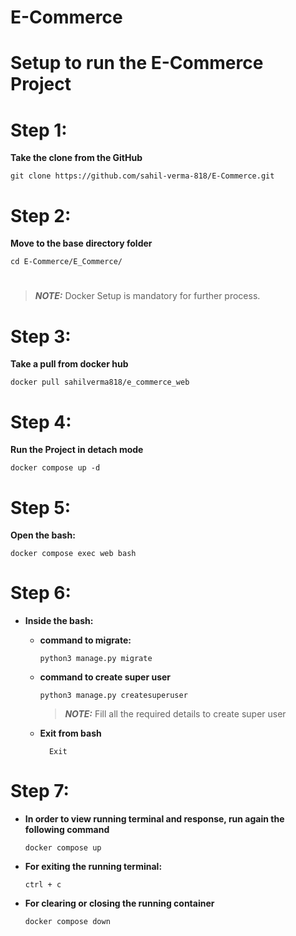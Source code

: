 # E-Commerce

# Setup to run the E-Commerce Project

# Step 1:
**Take the clone from the GitHub**

    git clone https://github.com/sahil-verma-818/E-Commerce.git

# Step 2:
**Move to the base directory folder**

    cd E-Commerce/E_Commerce/

#
> **_NOTE:_**  Docker Setup is mandatory for further process.
# Step 3:
**Take a pull from docker hub** 

    docker pull sahilverma818/e_commerce_web

# Step 4:
**Run the Project in detach mode**

    docker compose up -d

# Step 5:
**Open the bash:**

    docker compose exec web bash

# Step 6:
- **Inside the bash:**
    - **command to migrate:**

          python3 manage.py migrate

    - **command to create super user**

          python3 manage.py createsuperuser

      > **_NOTE:_** Fill all the required details to create super user
    
    - **Exit from bash**

            Exit

# Step 7:
- **In order to view running terminal and response, run again the following command**

      docker compose up

- **For exiting the running terminal:**

      ctrl + c

- **For clearing or closing the running container** 

      docker compose down

